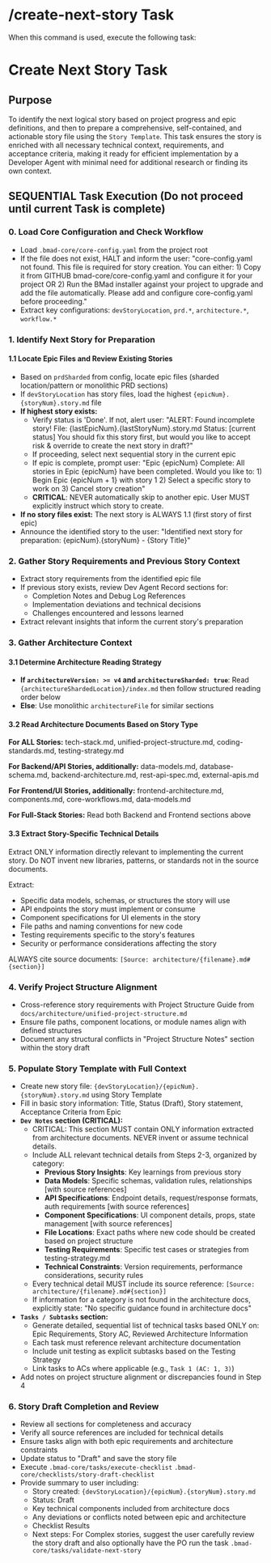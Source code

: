 # /create-next-story Task

When this command is used, execute the following task:

# Create Next Story Task

## Purpose

To identify the next logical story based on project progress and epic definitions, and then to
prepare a comprehensive, self-contained, and actionable story file using the `Story Template`. This
task ensures the story is enriched with all necessary technical context, requirements, and
acceptance criteria, making it ready for efficient implementation by a Developer Agent with minimal
need for additional research or finding its own context.

## SEQUENTIAL Task Execution (Do not proceed until current Task is complete)

### 0. Load Core Configuration and Check Workflow

- Load `.bmad-core/core-config.yaml` from the project root
- If the file does not exist, HALT and inform the user: "core-config.yaml not found. This file is
  required for story creation. You can either: 1) Copy it from GITHUB bmad-core/core-config.yaml and
  configure it for your project OR 2) Run the BMad installer against your project to upgrade and add
  the file automatically. Please add and configure core-config.yaml before proceeding."
- Extract key configurations: `devStoryLocation`, `prd.*`, `architecture.*`, `workflow.*`

### 1. Identify Next Story for Preparation

#### 1.1 Locate Epic Files and Review Existing Stories

- Based on `prdSharded` from config, locate epic files (sharded location/pattern or monolithic PRD
  sections)
- If `devStoryLocation` has story files, load the highest `{epicNum}.{storyNum}.story.md` file
- **If highest story exists:**
  - Verify status is 'Done'. If not, alert user: "ALERT: Found incomplete story! File:
    {lastEpicNum}.{lastStoryNum}.story.md Status: [current status] You should fix this story first,
    but would you like to accept risk & override to create the next story in draft?"
  - If proceeding, select next sequential story in the current epic
  - If epic is complete, prompt user: "Epic {epicNum} Complete: All stories in Epic {epicNum} have
    been completed. Would you like to: 1) Begin Epic {epicNum + 1} with story 1 2) Select a specific
    story to work on 3) Cancel story creation"
  - **CRITICAL**: NEVER automatically skip to another epic. User MUST explicitly instruct which
    story to create.
- **If no story files exist:** The next story is ALWAYS 1.1 (first story of first epic)
- Announce the identified story to the user: "Identified next story for preparation:
  {epicNum}.{storyNum} - {Story Title}"

### 2. Gather Story Requirements and Previous Story Context

- Extract story requirements from the identified epic file
- If previous story exists, review Dev Agent Record sections for:
  - Completion Notes and Debug Log References
  - Implementation deviations and technical decisions
  - Challenges encountered and lessons learned
- Extract relevant insights that inform the current story's preparation

### 3. Gather Architecture Context

#### 3.1 Determine Architecture Reading Strategy

- **If `architectureVersion: >= v4` and `architectureSharded: true`**: Read
  `{architectureShardedLocation}/index.md` then follow structured reading order below
- **Else**: Use monolithic `architectureFile` for similar sections

#### 3.2 Read Architecture Documents Based on Story Type

**For ALL Stories:** tech-stack.md, unified-project-structure.md, coding-standards.md,
testing-strategy.md

**For Backend/API Stories, additionally:** data-models.md, database-schema.md,
backend-architecture.md, rest-api-spec.md, external-apis.md

**For Frontend/UI Stories, additionally:** frontend-architecture.md, components.md,
core-workflows.md, data-models.md

**For Full-Stack Stories:** Read both Backend and Frontend sections above

#### 3.3 Extract Story-Specific Technical Details

Extract ONLY information directly relevant to implementing the current story. Do NOT invent new
libraries, patterns, or standards not in the source documents.

Extract:

- Specific data models, schemas, or structures the story will use
- API endpoints the story must implement or consume
- Component specifications for UI elements in the story
- File paths and naming conventions for new code
- Testing requirements specific to the story's features
- Security or performance considerations affecting the story

ALWAYS cite source documents: `[Source: architecture/{filename}.md#{section}]`

### 4. Verify Project Structure Alignment

- Cross-reference story requirements with Project Structure Guide from
  `docs/architecture/unified-project-structure.md`
- Ensure file paths, component locations, or module names align with defined structures
- Document any structural conflicts in "Project Structure Notes" section within the story draft

### 5. Populate Story Template with Full Context

- Create new story file: `{devStoryLocation}/{epicNum}.{storyNum}.story.md` using Story Template
- Fill in basic story information: Title, Status (Draft), Story statement, Acceptance Criteria from
  Epic
- **`Dev Notes` section (CRITICAL):**
  - CRITICAL: This section MUST contain ONLY information extracted from architecture documents.
    NEVER invent or assume technical details.
  - Include ALL relevant technical details from Steps 2-3, organized by category:
    - **Previous Story Insights**: Key learnings from previous story
    - **Data Models**: Specific schemas, validation rules, relationships [with source references]
    - **API Specifications**: Endpoint details, request/response formats, auth requirements [with
      source references]
    - **Component Specifications**: UI component details, props, state management [with source
      references]
    - **File Locations**: Exact paths where new code should be created based on project structure
    - **Testing Requirements**: Specific test cases or strategies from testing-strategy.md
    - **Technical Constraints**: Version requirements, performance considerations, security rules
  - Every technical detail MUST include its source reference:
    `[Source: architecture/{filename}.md#{section}]`
  - If information for a category is not found in the architecture docs, explicitly state: "No
    specific guidance found in architecture docs"
- **`Tasks / Subtasks` section:**
  - Generate detailed, sequential list of technical tasks based ONLY on: Epic Requirements, Story
    AC, Reviewed Architecture Information
  - Each task must reference relevant architecture documentation
  - Include unit testing as explicit subtasks based on the Testing Strategy
  - Link tasks to ACs where applicable (e.g., `Task 1 (AC: 1, 3)`)
- Add notes on project structure alignment or discrepancies found in Step 4

### 6. Story Draft Completion and Review

- Review all sections for completeness and accuracy
- Verify all source references are included for technical details
- Ensure tasks align with both epic requirements and architecture constraints
- Update status to "Draft" and save the story file
- Execute `.bmad-core/tasks/execute-checklist` `.bmad-core/checklists/story-draft-checklist`
- Provide summary to user including:
  - Story created: `{devStoryLocation}/{epicNum}.{storyNum}.story.md`
  - Status: Draft
  - Key technical components included from architecture docs
  - Any deviations or conflicts noted between epic and architecture
  - Checklist Results
  - Next steps: For Complex stories, suggest the user carefully review the story draft and also
    optionally have the PO run the task `.bmad-core/tasks/validate-next-story`
